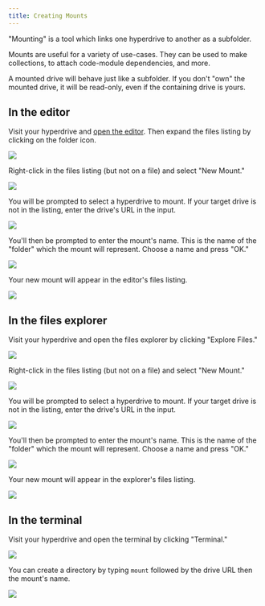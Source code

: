 ```yaml
---
title: Creating Mounts
---
```


"Mounting" is a tool which links one hyperdrive to another as a subfolder.

Mounts are useful for a variety of use-cases. They can be used to make collections, to attach code-module dependencies, and more.

A mounted drive will behave just like a subfolder. If you don't "own" the mounted drive, it will be read-only, even if the containing drive is yours.

## In the editor

Visit your hyperdrive and [open the editor](beginner/using-the-editor.md). Then expand the files listing by clicking on the folder icon.

<img className="centered" src="/img/editor-list-files.png" />

Right-click in the files listing (but not on a file) and select "New Mount."

<img className="centered" src="/img/editor-new-mount.png" />

You will be prompted to select a hyperdrive to mount. If your target drive is not in the listing, enter the drive's URL in the input.

<img className="centered" src="/img/select-drive-dialog.png" />

You'll then be prompted to enter the mount's name. This is the name of the "folder" which the mount will represent. Choose a name and press "OK."

<img className="centered" src="/img/mount-name-dialog.png" />

Your new mount will appear in the editor's files listing.

<img className="centered" src="/img/mount-in-editor.png" />

## In the files explorer

Visit your hyperdrive and open the files explorer by clicking "Explore Files."

<img className="centered" src="/img/open-files-explorer.png" />

Right-click in the files listing (but not on a file) and select "New Mount."

<img className="centered" src="/img/files-explorer-new-mount.png" />

You will be prompted to select a hyperdrive to mount. If your target drive is not in the listing, enter the drive's URL in the input.

<img className="centered" src="/img/select-drive-dialog.png" />

You'll then be prompted to enter the mount's name. This is the name of the "folder" which the mount will represent. Choose a name and press "OK."

<img className="centered" src="/img/mount-name-dialog.png" />

Your new mount will appear in the explorer's files listing.

<img className="centered" src="/img/mount-in-files-explorer.png" />

## In the terminal

Visit your hyperdrive and open the terminal by clicking "Terminal."

<img className="centered" src="/img/open-terminal.png" />

You can create a directory by typing `mount` followed by the drive URL then the mount's name.

<img className="centered" src="/img/terminal-create-mount.png" />
